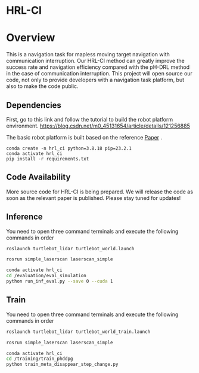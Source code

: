 # HRL-CI

# Overview

This is a navigation task for  mapless moving target navigation with communication interruption. Our HRL-CI method can greatly improve the success rate and navigation efficiency compared with the pH-DRL method in the case of communication interruption. This project will open source our code, not only to provide developers with a navigation task platform, but also to make the code public.



## Dependencies

First, go to this link and follow the tutorial to build the robot platform environment. 
https://blog.csdn.net/m0_45131654/article/details/121256885

The basic robot platform is built based on the reference  [Paper](https://arxiv.org/abs/2003.01157) .

```
conda create -n hrl_ci python=3.8.18 pip=23.2.1
conda activate hrl_ci
pip install -r requirements.txt
```

## Code Availability

More source code for HRL-CI is being prepared. We will release the code as soon as the relevant paper is published. Please stay tuned for updates!


## Inference
You need to open three command terminals and execute the following commands in order

```bash
roslaunch turtlebot_lidar turtlebot_world.launch 
```

```bash
rosrun simple_laserscan laserscan_simple
```

```bash
conda activate hrl_ci
cd /evaluation/eval_simulation
python run_inf_eval.py --save 0 --cuda 1 
```



## Train
You need to open three command terminals and execute the following commands in order

```bash
roslaunch turtlebot_lidar turtlebot_world_train.launch 
```

```bash
rosrun simple_laserscan laserscan_simple
```

```bash
conda activate hrl_ci
cd /training/train_phddpg
python train_meta_disappear_step_change.py


